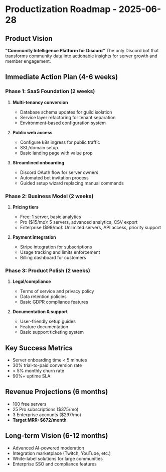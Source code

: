 # Productization Roadmap - 2025-06-28

## Product Vision
**"Community Intelligence Platform for Discord"**
The only Discord bot that transforms community data into actionable insights for server growth and member engagement.

## Immediate Action Plan (4-6 weeks)

### Phase 1: SaaS Foundation (2 weeks)
1. **Multi-tenancy conversion**
   - Database schema updates for guild isolation
   - Service layer refactoring for tenant separation
   - Environment-based configuration system

2. **Public web access**
   - Configure k8s ingress for public traffic
   - SSL/domain setup
   - Basic landing page with value prop

3. **Streamlined onboarding**
   - Discord OAuth flow for server owners
   - Automated bot invitation process
   - Guided setup wizard replacing manual commands

### Phase 2: Business Model (2 weeks)
1. **Pricing tiers**
   - Free: 1 server, basic analytics
   - Pro ($15/mo): 5 servers, advanced analytics, CSV export
   - Enterprise ($99/mo): Unlimited servers, API access, priority support

2. **Payment integration**
   - Stripe integration for subscriptions
   - Usage tracking and limits enforcement
   - Billing dashboard for customers

### Phase 3: Product Polish (2 weeks)
1. **Legal/compliance**
   - Terms of service and privacy policy
   - Data retention policies
   - Basic GDPR compliance features

2. **Documentation & support**
   - User-friendly setup guides
   - Feature documentation
   - Basic support ticketing system

## Key Success Metrics
- Server onboarding time < 5 minutes
- 30% trial-to-paid conversion rate
- < 5% monthly churn rate
- 90%+ uptime SLA

## Revenue Projections (6 months)
- 100 free servers
- 25 Pro subscriptions ($375/mo)
- 3 Enterprise accounts ($297/mo)
- **Target MRR: $672/month**

## Long-term Vision (6-12 months)
- Advanced AI-powered moderation
- Integration marketplace (Twitch, YouTube, etc.)
- White-label solutions for large communities
- Enterprise SSO and compliance features